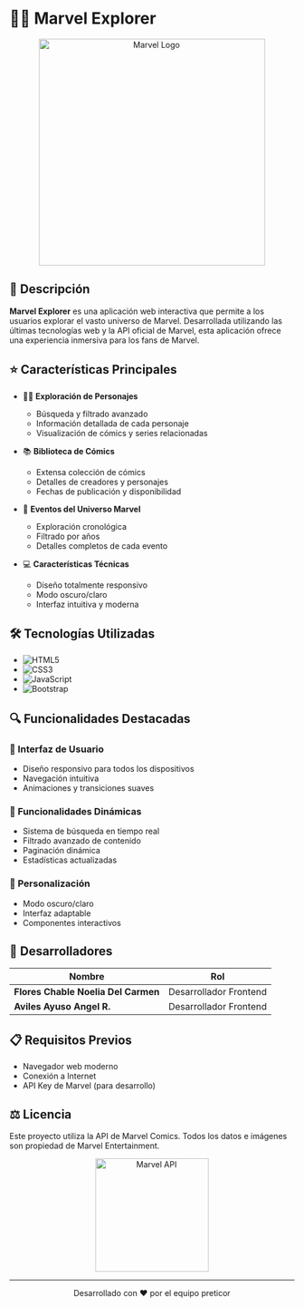 # 🦸‍♂️ Marvel Explorer

<p align="center">
  <img src="https://upload.wikimedia.org/wikipedia/commons/thumb/b/b9/Marvel_Logo.svg/2560px-Marvel_Logo.svg.png" alt="Marvel Logo" width="400"/>
</p>

## 📝 Descripción

**Marvel Explorer** es una aplicación web interactiva que permite a los usuarios explorar el vasto universo de Marvel. Desarrollada utilizando las últimas tecnologías web y la API oficial de Marvel, esta aplicación ofrece una experiencia inmersiva para los fans de Marvel.

## ⭐ Características Principales

- 🦹‍♂️ **Exploración de Personajes**
  - Búsqueda y filtrado avanzado
  - Información detallada de cada personaje
  - Visualización de cómics y series relacionadas

- 📚 **Biblioteca de Cómics**
  - Extensa colección de cómics
  - Detalles de creadores y personajes
  - Fechas de publicación y disponibilidad

- 🌟 **Eventos del Universo Marvel**
  - Exploración cronológica
  - Filtrado por años
  - Detalles completos de cada evento

- 💻 **Características Técnicas**
  - Diseño totalmente responsivo
  - Modo oscuro/claro
  - Interfaz intuitiva y moderna

## 🛠️ Tecnologías Utilizadas

- ![HTML5](https://img.shields.io/badge/HTML5-E34F26?style=for-the-badge&logo=html5&logoColor=white)
- ![CSS3](https://img.shields.io/badge/CSS3-1572B6?style=for-the-badge&logo=css3&logoColor=white)
- ![JavaScript](https://img.shields.io/badge/JavaScript-F7DF1E?style=for-the-badge&logo=javascript&logoColor=black)
- ![Bootstrap](https://img.shields.io/badge/Bootstrap-563D7C?style=for-the-badge&logo=bootstrap&logoColor=white)

## 🔍 Funcionalidades Destacadas

### 📱 Interfaz de Usuario
- Diseño responsivo para todos los dispositivos
- Navegación intuitiva
- Animaciones y transiciones suaves

### 🔄 Funcionalidades Dinámicas
- Sistema de búsqueda en tiempo real
- Filtrado avanzado de contenido
- Paginación dinámica
- Estadísticas actualizadas

### 🎨 Personalización
- Modo oscuro/claro
- Interfaz adaptable
- Componentes interactivos

## 👥 Desarrolladores

| Nombre | Rol |
|--------|-----|
| **Flores Chable Noelia Del Carmen** | Desarrollador Frontend |
| **Aviles Ayuso Angel R.** | Desarrollador Frontend |

## 📋 Requisitos Previos

- Navegador web moderno
- Conexión a Internet
- API Key de Marvel (para desarrollo)

## ⚖️ Licencia

Este proyecto utiliza la API de Marvel Comics. Todos los datos e imágenes son propiedad de Marvel Entertainment.

<p align="center">
  <img src="https://i.annihil.us/u/prod/marvel/images/mu/web/2021/marvel-unlimited-logo-light.png" alt="Marvel API" width="200"/>
</p>

---
<p align="center">
  Desarrollado con ❤️ por el equipo preticor
</p>
